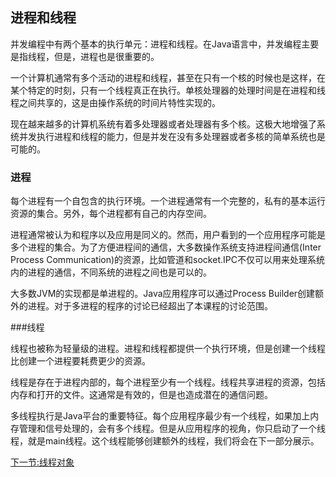 ﻿## 进程和线程

并发编程中有两个基本的执行单元：进程和线程。在Java语言中，并发编程主要是指线程，但是，进程也是很重要的。

一个计算机通常有多个活动的进程和线程，甚至在只有一个核的时候也是这样，在某个特定的时刻，只有一个线程真正在执行。单核处理器的处理时间是在进程和线程之间共享的，这是由操作系统的时间片特性实现的。

现在越来越多的计算机系统有着多处理器或者处理器有多个核。这极大地增强了系统并发执行进程和线程的能力，但是并发在没有多处理器或者多核的简单系统也是可能的。

### 进程

每个进程有一个自包含的执行环境。一个进程通常有一个完整的，私有的基本运行资源的集合。另外，每个进程都有自己的内存空间。

进程通常被认为和程序以及应用是同义的。然而，用户看到的一个应用程序可能是多个进程的集合。为了方便进程间的通信，大多数操作系统支持进程间通信(Inter Process Communication)的资源，比如管道和socket.IPC不仅可以用来处理系统内的进程的通信，不同系统的进程之间也是可以的。

大多数JVM的实现都是单进程的。Java应用程序可以通过Process Builder创建额外的进程。对于多进程的程序的讨论已经超出了本课程的讨论范围。

###线程

线程也被称为轻量级的进程。进程和线程都提供一个执行环境，但是创建一个线程比创建一个进程要耗费更少的资源。

线程是存在于进程内部的，每个进程至少有一个线程。线程共享进程的资源，包括内存和打开的文件。这通常是有效的，但是也造成潜在的通信问题。

多线程执行是Java平台的重要特征。每个应用程序最少有一个线程，如果加上内存管理和信号处理的，会有多个线程。但是从应用程序的视角，你只启动了一个线程，就是main线程。这个线程能够创建额外的线程，我们将会在下一部分展示。

[下一节:线程对象](thread_object.md)

















